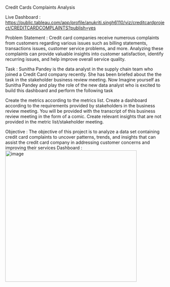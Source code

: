 Credit Cards Complaints Analysis

Live Dashboard : https://public.tableau.com/app/profile/anukriti.singh6110/viz/creditcardproject/CREDITCARDCOMPLAINTS?publish=yes

Problem Statement : Credit card companies receive numerous complaints from customers regarding various issues such as billing statements,  transactions issues, customer service problems, and more. Analyzing these complaints can provide valuable insights into customer satisfaction, identify recurring issues, and help improve overall service quality.

Task : Sunitha Pandey is the data analyst in the supply chain team who joined a Credit Card company recently. She has been briefed about the the task in the stakeholder business review meeting. Now Imagine yourself as Sunitha Pandey and play the role of the new data analyst who is excited to build this dashboard and perform the following task

Create the metrics according to the metrics list. Create a dashboard according to the requirements provided by stakeholders in the business review meeting. You will be provided with the transcript of this business review meeting in the form of a comic. Create relevant insights that are not provided in the metric list/stakeholder meeting.

Objective : The objective of this project is to analyze a data set containing credit card complaints to uncover patterns, trends, and insights that can assist the credit card company in addressing customer concerns and improving their services
Dashboard : <img width="415" alt="image" src="https://github.com/Anukriti204/Credit_Card_Complaints_Analysis/assets/159823977/09ecf435-5131-4ae6-b0bf-af8fc9f2ef83">







